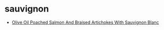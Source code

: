 # sauvignon

 * [Olive Oil Poached Salmon And Braised Artichokes With Sauvignon Blanc](../index/o/olive-oil-poached-salmon-and-braised-artichokes-with-sauvignon-blanc-232832.json)
